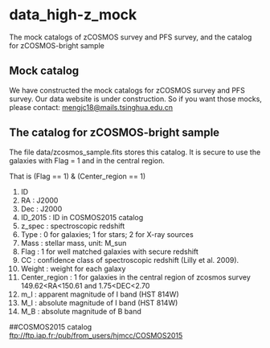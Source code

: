 # data_high-z_mock
The mock catalogs of zCOSMOS survey and PFS survey, and the catalog for zCOSMOS-bright sample
## Mock catalog
We have constructed the mock catalogs for zCOSMOS survey and PFS survey. 
Our data website is under construction. So if you want those mocks, please contact: mengjc18@mails.tsinghua.edu.cn
## The catalog for zCOSMOS-bright sample
The file data/zcosmos_sample.fits stores this catalog.
It is secure to use the galaxies with Flag = 1 and in the central region.

That is (Flag == 1) & (Center_region == 1)

1. ID
2. RA : J2000
3. Dec : J2000
4. ID_2015 : ID in COSMOS2015 catalog
5. z_spec : spectroscopic redshift
6. Type : 0 for galaxies; 1 for stars; 2 for X-ray sources
7. Mass : stellar mass, unit: M_sun
8. Flag : 1 for well matched galaxies with secure redshift
9. CC : confidence class of spectroscopic redshift (Lilly et al. 2009).
10. Weight : weight for each galaxy
11. Center_region : 1 for galaxies in the central region of zcosmos survey 149.62<RA<150.61 and 1.75<DEC<2.70
12. m_I : apparent magnitude of I band (HST 814W)
13. M_I : absolute magnitude of I band (HST 814W)
14. M_B : absolute magnitude of B band

##COSMOS2015 catalog
<ftp://ftp.iap.fr:/pub/from_users/hjmcc/COSMOS2015>
